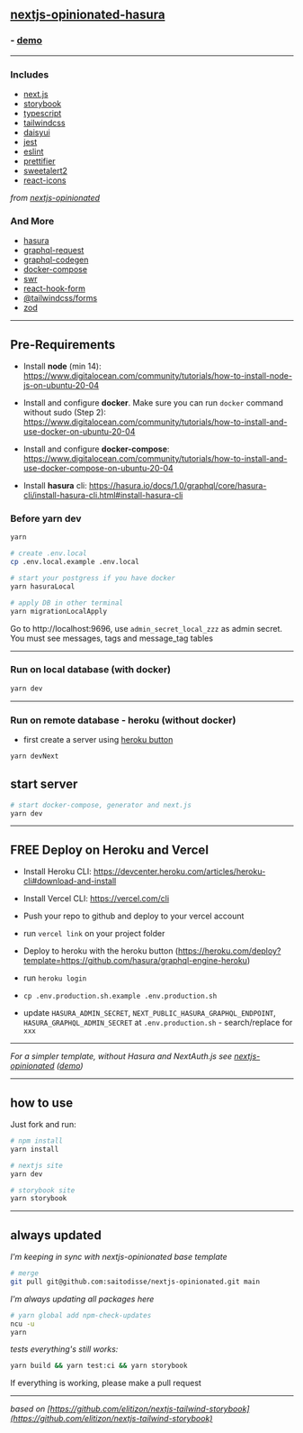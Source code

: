 ## [nextjs-opinionated-hasura](https://github.com/saitodisse/nextjs-opinionated-hasura)

### - [demo](https://nextjs-opinionated-hasura.vercel.app/)
<!-- ### - [storybook](https://main--60d0b5d829870700396e0a3b.chromatic.com) -->

---

### Includes

- [next.js](https://nextjs.org/)
- [storybook](https://storybook.js.org/)
- [typescript](https://www.typescriptlang.org/)
- [tailwindcss](https://tailwindcss.com/)
- [daisyui](https://daisyui.com/)
- [jest](https://jestjs.io/)
- [eslint](https://eslint.org/)
- [prettifier](https://prettier.io/)
- [sweetalert2](https://sweetalert2.github.io/)
- [react-icons](https://react-icons.github.io/react-icons/)

_from [nextjs-opinionated](https://github.com/saitodisse/nextjs-opinionated)_

### And More

- [hasura](https://hasura.io/)
- [graphql-request](https://github.com/prisma-labs/graphql-request)
- [graphql-codegen](https://www.graphql-code-generator.com/)
- [docker-compose](https://docs.docker.com/compose/)
- [swr](https://swr.vercel.app/)
- [react-hook-form](https://react-hook-form.com/)
- [@tailwindcss/forms](https://github.com/tailwindlabs/tailwindcss-forms)
- [zod](https://github.com/colinhacks/zod)

---

## Pre-Requirements

- Install **node** (min 14): https://www.digitalocean.com/community/tutorials/how-to-install-node-js-on-ubuntu-20-04

- Install and configure **docker**. Make sure you can run `docker` command without sudo (Step 2): https://www.digitalocean.com/community/tutorials/how-to-install-and-use-docker-on-ubuntu-20-04

- Install and configure **docker-compose**: https://www.digitalocean.com/community/tutorials/how-to-install-and-use-docker-compose-on-ubuntu-20-04

- Install **hasura** cli: https://hasura.io/docs/1.0/graphql/core/hasura-cli/install-hasura-cli.html#install-hasura-cli

### Before yarn dev

```sh
yarn

# create .env.local
cp .env.local.example .env.local

# start your postgress if you have docker
yarn hasuraLocal

# apply DB in other terminal
yarn migrationLocalApply
```

Go to http://localhost:9696, use `admin_secret_local_zzz` as admin secret. You must see messages, tags and message_tag tables

---

### Run on local database (with docker)

```sh
yarn dev
```

---

### Run on remote database - heroku (without docker)

- first create a server using [heroku button](https://heroku.com/deploy?template=https://github.com/hasura/graphql-engine-heroku)

```sh
yarn devNext
```

## start server

```sh
# start docker-compose, generator and next.js
yarn dev
```

---

## FREE Deploy on Heroku and Vercel

- Install Heroku CLI: https://devcenter.heroku.com/articles/heroku-cli#download-and-install
- Install Vercel CLI: https://vercel.com/cli
- Push your repo to github and deploy to your vercel account
- run `vercel link` on your project folder

- Deploy to heroku with the heroku button (https://heroku.com/deploy?template=https://github.com/hasura/graphql-engine-heroku)
- run `heroku login`

- `cp .env.production.sh.example .env.production.sh`
- update `HASURA_ADMIN_SECRET`, `NEXT_PUBLIC_HASURA_GRAPHQL_ENDPOINT`, `HASURA_GRAPHQL_ADMIN_SECRET` at `.env.production.sh` - search/replace for `xxx`

---

_For a simpler template, without Hasura and NextAuth.js see [nextjs-opinionated](https://github.com/saitodisse/nextjs-opinionated) ([demo](https://nextjs-opinionated.vercel.app/))_

---

## how to use

Just fork and run:

```sh
# npm install
yarn install

# nextjs site
yarn dev

# storybook site
yarn storybook
```

---

## always updated

_I'm keeping in sync with nextjs-opinionated base template_

```sh
# merge
git pull git@github.com:saitodisse/nextjs-opinionated.git main
```

_I'm always updating all packages here_

```sh
# yarn global add npm-check-updates
ncu -u
yarn
```

_tests everything's still works:_

```sh
yarn build && yarn test:ci && yarn storybook
```

If everything is working, please make a pull request

---

_based on [https://github.com/elitizon/nextjs-tailwind-storybook](https://github.com/elitizon/nextjs-tailwind-storybook)_
